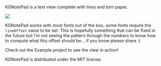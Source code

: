 KGNotePad is a text view complete with lines and torn paper.

![](https://raw.github.com/kgn/KGNotePad/master/screenshot.png)

KGNotePad works with most fonts out of the box, some fonts require the  `lineOffset` value to be set. 
This is hopefully something that can be fixed in the future but I'm not seeing the pattern through 
the numbers to know how to compute what this offset should be… if you know please share :)

Check out the Example project to see the view in action!

KGNotePad is distributed under the MIT license.
